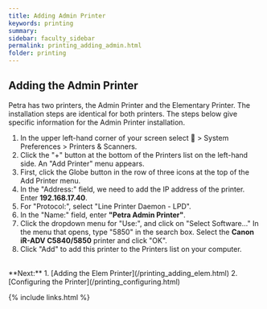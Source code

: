 ```yaml
---
title: Adding Admin Printer
keywords: printing
summary: 
sidebar: faculty_sidebar
permalink: printing_adding_admin.html
folder: printing
---
```


## Adding the Admin Printer

Petra has two printers, the Admin Printer and the Elementary Printer. The installation steps are identical for both printers. The steps below give specific information for the Admin Printer installation.

1. In the upper left-hand corner of your screen select  > System Preferences > Printers & Scanners.
2. Click the "+" button at the bottom of the Printers list on the left-hand side. An "Add Printer" menu appears.
3. First, click the Globe button in the row of three icons at the top of the Add Printer menu.
4. In the "Address:" field, we need to add the IP address of the printer. Enter **192.168.17.40**.
5. For "Protocol:", select "Line Printer Daemon - LPD".
6. In the "Name:" field, enter **"Petra Admin Printer"**.
7. Click the dropdown menu for "Use:", and click on "Select Software..." In the menu that opens, type "5850" in the search box. Select the **Canon iR-ADV C5840/5850** printer and click "OK".
8. Click "Add" to add this printer to the Printers list on your computer.

<br/>
**Next:** 
1. [Adding the Elem Printer](/printing_adding_elem.html)
2. [Configuring the Printer](/printing_configuring.html)

{% include links.html %}